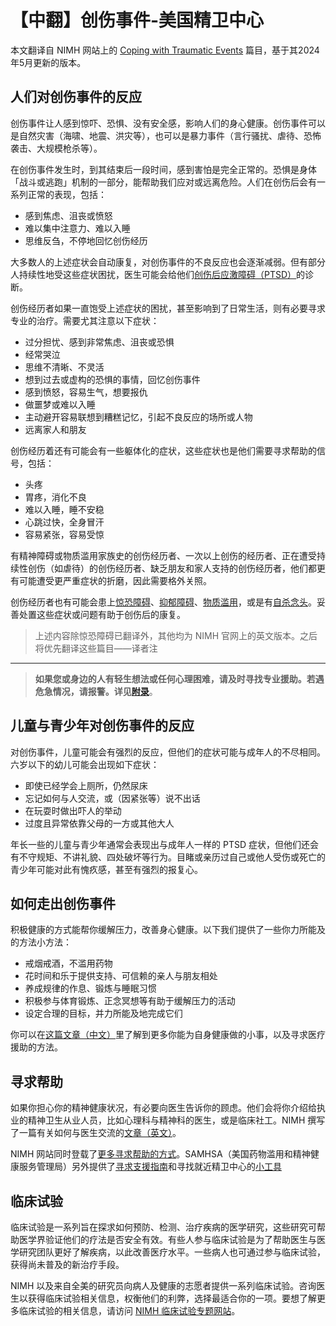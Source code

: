 # 【中翻】创伤事件-美国精卫中心

本文翻译自 NIMH 网站上的 [Coping with Traumatic Events](https://www.nimh.nih.gov/health/topics/coping-with-traumatic-events) 篇目，基于其2024年5月更新的版本。

## 人们对创伤事件的反应

创伤事件让人感到惊吓、恐惧、没有安全感，影响人们的身心健康。创伤事件可以是自然灾害（海啸、地震、洪灾等），也可以是暴力事件（言行骚扰、虐待、恐怖袭击、大规模枪杀等）。

在创伤事件发生时，到其结束后一段时间，感到害怕是完全正常的。恐惧是身体「战斗或逃跑」机制的一部分，能帮助我们应对或远离危险。人们在创伤后会有一系列正常的表现，包括：

- 感到焦虑、沮丧或愤怒
- 难以集中注意力、难以入睡
- 思维反刍，不停地回忆创伤经历

大多数人的上述症状会自动康复，对创伤事件的不良反应也会逐渐减弱。但有部分人持续性地受这些症状困扰，医生可能会给他们[创伤后应激障碍（PTSD）](./PTSD.md)的诊断。

创伤经历者如果一直饱受上述症状的困扰，甚至影响到了日常生活，则有必要寻求专业的治疗。需要尤其注意以下症状：

- 过分担忧、感到非常焦虑、沮丧或恐惧
- 经常哭泣
- 思维不清晰、不灵活
- 想到过去或虚构的恐惧的事情，回忆创伤事件
- 感到愤怒，容易生气，想要报仇
- 做噩梦或难以入睡
- 主动避开容易联想到糟糕记忆，引起不良反应的场所或人物
- 远离家人和朋友

创伤经历着还有可能会有一些躯体化的症状，这些症状也是他们需要寻求帮助的信号，包括：

- 头疼
- 胃疼，消化不良
- 难以入睡，睡不安稳
- 心跳过快，全身冒汗
- 容易紧张，容易受惊

有精神障碍或物质滥用家族史的创伤经历者、一次以上创伤的经历者、正在遭受持续性创伤（如虐待）的创伤经历者、缺乏朋友和家人支持的创伤经历者，他们都更有可能遭受更严重症状的折磨，因此需要格外关照。

创伤经历者也有可能会患上[惊恐障碍](./PanicDisorder.md)、[抑郁障碍](https://www.nimh.nih.gov/health/topics/depression)、[物质滥用](https://www.nimh.nih.gov/health/topics/substance-use-and-mental-health)，或是有[自杀念头](https://www.nimh.nih.gov/health/topics/suicide-prevention)。妥善处置这些症状或问题有助于创伤后的康复。

> 上述内容除惊恐障碍已翻译外，其他均为 NIMH 官网上的英文版本。之后将优先翻译这些篇目——译者注
----
> **如果您或身边的人有轻生想法或任何心理困难，请及时寻找专业援助。若遇危急情况，请报警。详见[附录](../appendix.md#危机干预与报警)**。

## 儿童与青少年对创伤事件的反应

对创伤事件，儿童可能会有强烈的反应，但他们的症状可能与成年人的不尽相同。六岁以下的幼儿可能会出现如下症状：

- 即使已经学会上厕所，仍然尿床
- 忘记如何与人交流，或（因紧张等）说不出话
- 在玩耍时做出吓人的举动
- 过度且异常依靠父母的一方或其他大人

年长一些的儿童与青少年通常会表现出与成年人一样的 PTSD 症状，但他们还会有不守规矩、不讲礼貌、四处破坏等行为。目睹或亲历过自己或他人受伤或死亡的青少年可能对此有愧疚感，甚至有强烈的报复心。

## 如何走出创伤事件

积极健康的方式能帮你缓解压力，改善身心健康。以下我们提供了一些你力所能及的方法小方法：

- 戒烟戒酒，不滥用药物
- 花时间和乐于提供支持、可信赖的亲人与朋友相处
- 养成规律的作息、锻炼与睡眠习惯
- 积极参与体育锻炼、正念冥想等有助于缓解压力的活动
- 设定合理的目标，并力所能及地完成它们

你可以在[这篇文章（中文）](./SelfCare.md)里了解到更多你能为自身健康做的小事，以及寻求医疗援助的方法。

## 寻求帮助

如果你担心你的精神健康状况，有必要向医生告诉你的顾虑。他们会将你介绍给执业的精神卫生从业人员，比如心理科与精神科的医生，或是临床社工。NIMH 撰写了一篇有关如何与医生交流的[文章（英文）](https://www.nimh.nih.gov/health/publications/tips-for-talking-with-your-health-care-provider)。

NIMH 网站同时登载了[更多寻求帮助的方式](https://www.nimh.nih.gov/health/find-help)。SAMHSA（美国药物滥用和精神健康服务管理局）另外提供了[寻求支援指南](https://www.samhsa.gov/find-support)和寻找就近精卫中心的[小工具](https://findtreatment.samhsa.gov/)

## 临床试验

临床试验是一系列旨在探求如何预防、检测、治疗疾病的医学研究，这些研究可帮助医学界验证他们的疗法是否安全有效。有些人参与临床试验是为了帮助医生与医学研究团队更好了解疾病，以此改善医疗水平。一些病人也可通过参与临床试验，获得尚未普及的新治疗手段。

NIMH 以及来自全美的研究员向病人及健康的志愿者提供一系列临床试验。咨询医生以获得临床试验相关信息，权衡他们的利弊，选择最适合你的一项。要想了解更多临床试验的相关信息，请访问 [NIMH 临床试验专题网站](https://www.nimh.nih.gov/health/trials)。
